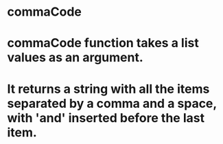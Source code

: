 # commaCode
# commaCode function takes a list values as an argument.
# It returns a string with all the items separated by a comma and a space, with 'and' inserted before the last item.
